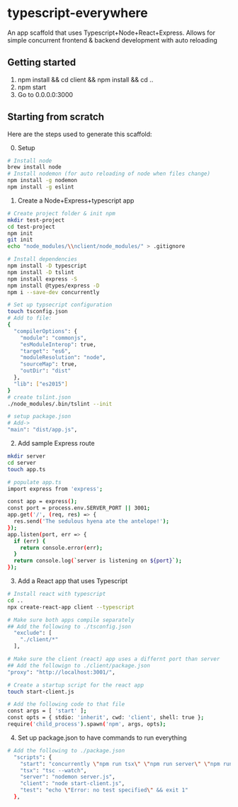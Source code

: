 # typescript-everywhere
An app scaffold that uses Typescript+Node+React+Express. Allows for simple concurrent frontend & backend development with auto reloading

## Getting started
1. npm install && cd client && npm install && cd ..
2. npm start
3. Go to 0.0.0.0:3000

## Starting from scratch
Here are the steps used to generate this scaffold:

0. Setup
```bash
# Install node
brew install node 
# Install nodemon (for auto reloading of node when files change)
npm install -g nodemon
npm install -g eslint
```

1. Create a Node+Express+typescript app
```bash
# Create project folder & init npm
mkdir test-project
cd test-project
npm init
git init
echo "node_modules/\\nclient/node_modules/" > .gitignore

# Install dependencies
npm install -D typescript
npm install -D tslint
npm install express -S
npm install @types/express -D
npm i --save-dev concurrently

# Set up typsecript configuration
touch tsconfig.json
# Add to file:
{
  "compilerOptions": {
    "module": "commonjs",
    "esModuleInterop": true,
    "target": "es6",
    "moduleResolution": "node",
    "sourceMap": true,
    "outDir": "dist"
  },
  "lib": ["es2015"]
}
# create tslint.json
./node_modules/.bin/tslint --init

# setup package.json
# Add->
"main": "dist/app.js",
```

2. Add sample Express route
```bash
mkdir server
cd server
touch app.ts

# populate app.ts
import express from 'express';

const app = express();
const port = process.env.SERVER_PORT || 3001;
app.get('/', (req, res) => {
  res.send('The sedulous hyena ate the antelope!');
});
app.listen(port, err => {
  if (err) {
    return console.error(err);
  }
  return console.log(`server is listening on ${port}`);
});
```

3. Add a React app that uses Typescript
```bash 
# Install react with typescript
cd ..
npx create-react-app client --typescript

# Make sure both apps compile separately
## Add the following to ./tsconfig.json
  "exclude": [
    "./client/*"
  ],

# Make sure the client (react) app uses a differnt port than server
## Add the followign to ./client/package.json
"proxy": "http://localhost:3001/",

# Create a startup script for the react app
touch start-client.js

# Add the following code to that file
const args = [ 'start' ];
const opts = { stdio: 'inherit', cwd: 'client', shell: true };
require('child_process').spawn('npm', args, opts);
```

4. Set up package.json to have commands to run everything
```bash
# Add the following to ./package.json
  "scripts": {
    "start": "concurrently \"npm run tsx\" \"npm run server\" \"npm run client\" -k",
    "tsx": "tsc --watch",
    "server": "nodemon server.js",
    "client": "node start-client.js",
    "test": "echo \"Error: no test specified\" && exit 1"
  },
```